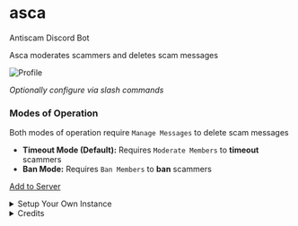 # asca
Antiscam Discord Bot

Asca moderates scammers and deletes scam messages

![Profile](https://cdn.discordapp.com/attachments/936463189237977139/942912371033251910/profile.png)

*Optionally configure via slash commands*

### Modes of Operation

Both modes of operation require `Manage Messages` to delete scam messages

- **Timeout Mode (Default):** Requires `Moderate Members` to **timeout** scammers
- **Ban Mode:** Requires `Ban Members` to **ban** scammers

[Add to Server](https://discord.com/api/oauth2/authorize?client_id=930922882886934588&permissions=1099511635972&scope=bot%20applications.commands)

<details>
<summary>Setup Your Own Instance</summary>

**Requires Python 3.10.x or later**

0. Create a Discord bot with
    * Scopes: `bot`, `applications.commands`
    * Permissions: `Manage Messages`, `Moderate Members`, `Ban Members`

1. Execute
```
% python3 -m pip install --requirement requirements.txt
% python3 bot.py
```

[Docker](https://hub.docker.com/r/dotbotio/asca)
</details>

<details>
<summary>Credits</summary>

* **Liz** (Lead Designer)
* **Mас** (Lead Tester)
* **Lauch** (Tester)
</details>
